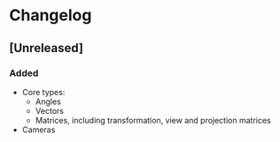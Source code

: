# Changelog

## [Unreleased]
### Added
- Core types:
  - Angles
  - Vectors
  - Matrices, including transformation, view and projection matrices
- Cameras
